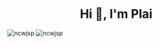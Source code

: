 <h1 align="center">Hi 👋, I'm Plai</h1>

<p><img align="left" src="https://github-readme-stats.vercel.app/api/top-langs?username=ncwjsp&show_icons=true&locale=en&layout=compact" alt="ncwjsp" /></p>

<p><img align="center" src="https://github-readme-streak-stats.herokuapp.com/?user=ncwjsp&" alt="ncwjsp" /></p>

